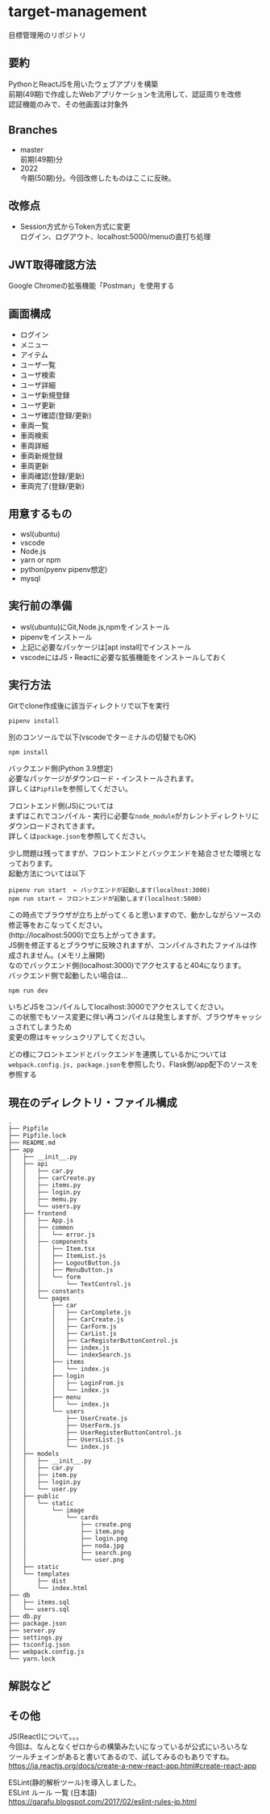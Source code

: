 # target-management

目標管理用のリポジトリ

## 要約

PythonとReactJSを用いたウェブアプリを構築  
前期(49期)で作成したWebアプリケーションを流用して、認証周りを改修  
認証機能のみで、その他画面は対象外

## Branches

* master  
前期(49期)分
* 2022  
今期(50期)分。今回改修したものはここに反映。

## 改修点

* Session方式からToken方式に変更  
ログイン、ログアウト、localhost:5000/menuの直打ち処理


## JWT取得確認方法

Google Chromeの拡張機能「Postman」を使用する


## 画面構成

* ログイン
* メニュー
* アイテム
* ユーザ一覧
* ユーザ検索
* ユーザ詳細
* ユーザ新規登録
* ユーザ更新
* ユーザ確認(登録/更新)
* 車両一覧
* 車両検索
* 車両詳細
* 車両新規登録
* 車両更新
* 車両確認(登録/更新)
* 車両完了(登録/更新)

## 用意するもの

* wsl(ubuntu)
* vscode
* Node.js
* yarn or npm
* python(pyenv pipenv想定)
* mysql

## 実行前の準備

* wsl(ubuntu)にGit,Node.js,npmをインストール  
* pipenvをインストール
* 上記に必要なパッケージは[apt install]でインストール
* vscodeにはJS・Reactに必要な拡張機能をインストールしておく

## 実行方法

Gitでclone作成後に該当ディレクトリで以下を実行

```shell
pipenv install
```

別のコンソールで以下(vscodeでターミナルの切替でもOK)

```shell
npm install
```

バックエンド側(Python 3.9想定)  
必要なパッケージがダウンロード・インストールされます。  
詳しくは```Pipfile```を参照してください。  

フロントエンド側(JS)については  
まずはこれでコンパイル・実行に必要な```node_module```がカレントディレクトリに  
ダウンロードされてきます。  
詳しくは```package.json```を参照してください。  

少し問題は残ってますが、フロントエンドとバックエンドを結合させた環境となっております。  
起動方法については以下  

```shell
pipenv run start  ← バックエンドが起動します(localhost:3000)
npm run start ← フロントエンドが起動します(localhost:5000)
```

この時点でブラウザが立ち上がってくると思いますので、動かしながらソースの修正等をおこなってください。  
(http://localhost:5000)で立ち上がってきます。  
JS側を修正するとブラウザに反映されますが、コンパイルされたファイルは作成されません。(メモリ上展開)  
なのでバックエンド側(localhost:3000)でアクセスすると404になります。  
バックエンド側で起動したい場合は...  

```shell
npm run dev
```

いちどJSをコンパイルしてlocalhost:3000でアクセスしてください。  
この状態でもソース変更に伴い再コンパイルは発生しますが、ブラウザキャッシュされてしまうため  
変更の際はキャッシュクリアしてください。  

どの様にフロントエンドとバックエンドを連携しているかについては  
```webpack.config.js, package.json```を参照したり、Flask側/app配下のソースを参照する

## 現在のディレクトリ・ファイル構成

```shell
.
├── Pipfile
├── Pipfile.lock
├── README.md
├── app
│   ├── __init__.py
│   ├── api
│   │   ├── car.py
│   │   ├── carCreate.py
│   │   ├── items.py
│   │   ├── login.py
│   │   ├── memu.py
│   │   └── users.py
│   ├── frontend
│   │   ├── App.js
│   │   ├── common
│   │   │   └── error.js
│   │   ├── components
│   │   │   ├── Item.tsx
│   │   │   ├── ItemList.js
│   │   │   ├── LogoutButton.js
│   │   │   ├── MenuButton.js
│   │   │   └── form
│   │   │       └── TextControl.js
│   │   ├── constants
│   │   └── pages
│   │       ├── car
│   │       │   ├── CarComplete.js
│   │       │   ├── CarCreate.js
│   │       │   ├── CarForm.js
│   │       │   ├── CarList.js
│   │       │   ├── CarRegisterButtonControl.js
│   │       │   ├── index.js
│   │       │   └── indexSearch.js
│   │       ├── items
│   │       │   └── index.js
│   │       ├── login
│   │       │   ├── LoginFrom.js
│   │       │   └── index.js
│   │       ├── menu
│   │       │   └── index.js
│   │       └── users
│   │           ├── UserCreate.js
│   │           ├── UserForm.js
│   │           ├── UserRegisterButtonControl.js
│   │           ├── UsersList.js
│   │           └── index.js
│   ├── models
│   │   ├── __init__.py
│   │   ├── car.py
│   │   ├── item.py
│   │   ├── login.py
│   │   └── user.py
│   ├── public
│   │   └── static
│   │       └── image
│   │           └── cards
│   │               ├── create.png
│   │               ├── item.png
│   │               ├── login.png
│   │               ├── noda.jpg
│   │               ├── search.png
│   │               └── user.png
│   ├── static
│   └── templates
│       ├── dist
│       └── index.html
├── db
│   ├── items.sql
│   └── users.sql
├── db.py
├── package.json
├── server.py
├── settings.py
├── tsconfig.json
├── webpack.config.js
└── yarn.lock
```

## 解説など


## その他

JS(React)について。。。  
今回は、なんとなくゼロからの構築みたいになっているが公式にいろいろな  
ツールチェインがあると書いてあるので、試してみるのもありですね。  
<https://ja.reactjs.org/docs/create-a-new-react-app.html#create-react-app>

ESLint(静的解析ツール)を導入しました。  
ESLint ルール 一覧 (日本語)  
<https://garafu.blogspot.com/2017/02/eslint-rules-jp.html>
